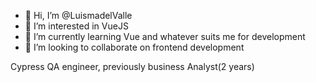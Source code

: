 - 👋 Hi, I’m @LuismadelValle
- 👀 I’m interested in VueJS
- 🌱 I’m currently learning Vue and whatever suits me for development
- 💞️ I’m looking to collaborate on frontend development 

Cypress QA engineer, previously business Analyst(2 years)

<!---
LuismadelValle/LuismadelValle is a ✨ special ✨ repository because its `README.md` (this file) appears on your GitHub profile.
You can click the Preview link to take a look at your changes.
--->
